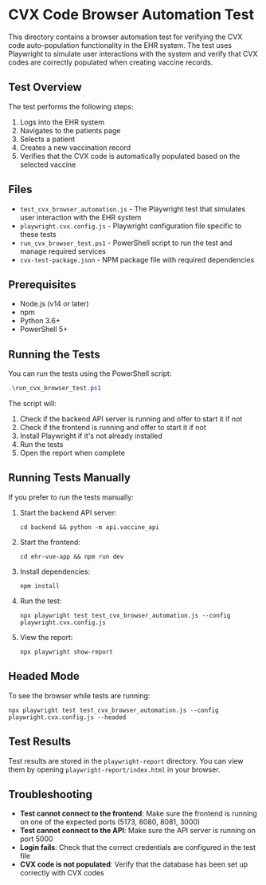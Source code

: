 # CVX Code Browser Automation Test

This directory contains a browser automation test for verifying the CVX code auto-population functionality in the EHR system. The test uses Playwright to simulate user interactions with the system and verify that CVX codes are correctly populated when creating vaccine records.

## Test Overview

The test performs the following steps:

1. Logs into the EHR system
2. Navigates to the patients page
3. Selects a patient
4. Creates a new vaccination record
5. Verifies that the CVX code is automatically populated based on the selected vaccine

## Files

- `test_cvx_browser_automation.js` - The Playwright test that simulates user interaction with the EHR system
- `playwright.cvx.config.js` - Playwright configuration file specific to these tests
- `run_cvx_browser_test.ps1` - PowerShell script to run the test and manage required services
- `cvx-test-package.json` - NPM package file with required dependencies

## Prerequisites

- Node.js (v14 or later)
- npm 
- Python 3.6+
- PowerShell 5+

## Running the Tests

You can run the tests using the PowerShell script:

```powershell
.\run_cvx_browser_test.ps1
```

The script will:
1. Check if the backend API server is running and offer to start it if not
2. Check if the frontend is running and offer to start it if not
3. Install Playwright if it's not already installed
4. Run the tests
5. Open the report when complete

## Running Tests Manually

If you prefer to run the tests manually:

1. Start the backend API server:
   ```
   cd backend && python -m api.vaccine_api
   ```

2. Start the frontend:
   ```
   cd ehr-vue-app && npm run dev
   ```

3. Install dependencies:
   ```
   npm install
   ```

4. Run the test:
   ```
   npx playwright test test_cvx_browser_automation.js --config playwright.cvx.config.js
   ```

5. View the report:
   ```
   npx playwright show-report
   ```

## Headed Mode

To see the browser while tests are running:

```
npx playwright test test_cvx_browser_automation.js --config playwright.cvx.config.js --headed
```

## Test Results

Test results are stored in the `playwright-report` directory. You can view them by opening `playwright-report/index.html` in your browser.

## Troubleshooting

- **Test cannot connect to the frontend**: Make sure the frontend is running on one of the expected ports (5173, 8080, 8081, 3000)
- **Test cannot connect to the API**: Make sure the API server is running on port 5000
- **Login fails**: Check that the correct credentials are configured in the test file
- **CVX code is not populated**: Verify that the database has been set up correctly with CVX codes 